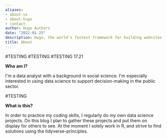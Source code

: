 ```yaml
---
aliases:
- about-us
- about-hugo
- contact
author: Hugo Authors
date: "2022-01-25"
description: Hugo, the world's fastest framework for building websites
title: About
---
```


#TESTING
#TESTING
#TESTING 17.21


**Who am I?**

I'm a data analyst with a background in social science. I'm especially interested in using data science to support decision-making in the public sector.


#TESTING

**What is this?**

In order to practice my coding skills, I regularly do my own data science projects. On this blog I plan to gather these projects and put them on display for others to see. At the moment I solely work in R, and strive to find solutions using the tidyverse-principles. 

